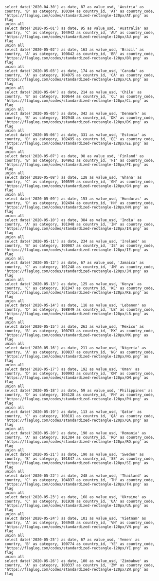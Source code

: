 <script>
import Table from '$lib/viz/Table.svelte'
import Column from '$lib/viz/Column.svelte'
</script>

```tableq
select date('2020-04-30') as date, 87 as value_usd, 'Austria' as country, 'B' as category, 100384 as country_id, 'AT' as country_code, 'https://flaglog.com/codes/standardized-rectangle-120px/AT.png' as flag
union all
select date('2020-05-01') as date, 95 as value_usd, 'Australia' as country, 'C' as category, 104942 as country_id, 'AU' as country_code, 'https://flaglog.com/codes/standardized-rectangle-120px/AU.png' as flag
union all
select date('2020-05-02') as date, 163 as value_usd, 'Brazil' as country, 'A' as category, 100842 as country_id, 'BR' as country_code, 'https://flaglog.com/codes/standardized-rectangle-120px/BR.png' as flag
union all
select date('2020-05-03') as date, 174 as value_usd, 'Canada' as country, 'A' as category, 104975 as country_id, 'CA' as country_code, 'https://flaglog.com/codes/standardized-rectangle-120px/CA.png' as flag
union all
select date('2020-05-04') as date, 214 as value_usd, 'Chile' as country, 'B' as category, 100644 as country_id, 'CL' as country_code, 'https://flaglog.com/codes/standardized-rectangle-120px/CL.png' as flag
union all
select date('2020-05-05') as date, 342 as value_usd, 'Denmark' as country, 'B' as category, 102948 as country_id, 'DK' as country_code, 'https://flaglog.com/codes/standardized-rectangle-120px/DK.png' as flag
union all
select date('2020-05-06') as date, 331 as value_usd, 'Estonia' as country, 'D' as category, 102495 as country_id, 'EE' as country_code, 'https://flaglog.com/codes/standardized-rectangle-120px/EE.png' as flag
union all
select date('2020-05-07') as date, 98 as value_usd, 'Finland' as country, 'B' as category, 104962 as country_id, 'FI' as country_code, 'https://flaglog.com/codes/standardized-rectangle-120px/FI.png' as flag
union all
select date('2020-05-08') as date, 128 as value_usd, 'Ghana' as country, 'C' as category, 100599 as country_id, 'GH' as country_code, 'https://flaglog.com/codes/standardized-rectangle-120px/GH.png' as flag
union all
select date('2020-05-09') as date, 153 as value_usd, 'Honduras' as country, 'D' as category, 102494 as country_id, 'HN' as country_code, 'https://flaglog.com/codes/standardized-rectangle-120px/HN.png' as flag
union all
select date('2020-05-10') as date, 384 as value_usd, 'India' as country, 'A' as category, 101948 as country_id, 'IN' as country_code,  'https://flaglog.com/codes/standardized-rectangle-120px/IN.png' as flag
union all
select date('2020-05-11') as date, 234 as value_usd, 'Ireland' as country, 'B' as category, 100987 as country_id, 'IE' as country_code, 'https://flaglog.com/codes/standardized-rectangle-120px/IE.png' as flag
union all
select date('2020-05-12') as date, 67 as value_usd, 'Jamaica' as country, 'C' as category, 101248 as country_id, 'JM' as country_code, 'https://flaglog.com/codes/standardized-rectangle-120px/JM.png' as flag
union all
select date('2020-05-13') as date, 125 as value_usd, 'Kenya' as country, 'C' as category, 101947 as country_id, 'KE' as country_code, 'https://flaglog.com/codes/standardized-rectangle-120px/KE.png' as flag
union all
select date('2020-05-14') as date, 118 as value_usd, 'Lebanon' as country, 'D' as category, 108849 as country_id, 'LB' as country_code, 'https://flaglog.com/codes/standardized-rectangle-120px/LB.png' as flag
union all
select date('2020-05-15') as date, 263 as value_usd, 'Mexico' as country, 'B' as category, 100763 as country_id, 'MX' as country_code, 'https://flaglog.com/codes/standardized-rectangle-120px/MX.png' as flag
union all
select date('2020-05-16') as date, 211 as value_usd, 'Nigeria' as country, 'A' as category, 100837 as country_id, 'NG' as country_code, 'https://flaglog.com/codes/standardized-rectangle-120px/NG.png' as flag
union all
select date('2020-05-17') as date, 192 as value_usd, 'Oman' as country, 'D' as category, 100993 as country_id, 'OM' as country_code, 'https://flaglog.com/codes/standardized-rectangle-120px/OM.png' as flag
union all
select date('2020-05-18') as date, 59 as value_usd, 'Philippines' as country, 'D' as category, 104128 as country_id, 'PH' as country_code, 'https://flaglog.com/codes/standardized-rectangle-120px/PH.png' as flag
union all
select date('2020-05-19') as date, 113 as value_usd, 'Qatar' as country, 'C' as category, 100181 as country_id, 'QA' as country_code, 'https://flaglog.com/codes/standardized-rectangle-120px/QA.png' as flag
union all
select date('2020-05-20') as date, 190 as value_usd, 'Romania' as country, 'A' as category, 101384 as country_id, 'RO' as country_code, 'https://flaglog.com/codes/standardized-rectangle-120px/RO.png' as flag
union all
select date('2020-05-21') as date, 190 as value_usd, 'Sweden' as country, 'B' as category, 101847 as country_id, 'SE' as country_code, 'https://flaglog.com/codes/standardized-rectangle-120px/SE.png' as flag
union all
select date('2020-05-22') as date, 248 as value_usd, 'Thailand' as country, 'C' as category, 104837 as country_id, 'TH' as country_code, 'https://flaglog.com/codes/standardized-rectangle-120px/TH.png' as flag
union all
select date('2020-05-23') as date, 168 as value_usd, 'Ukraine' as country, 'C' as category, 101938 as country_id, 'UA' as country_code, 'https://flaglog.com/codes/standardized-rectangle-120px/UA.png' as flag
union all
select date('2020-05-24') as date, 101 as value_usd, 'Vietnam' as country, 'A' as category, 104948 as country_id, 'VN' as country_code, 'https://flaglog.com/codes/standardized-rectangle-120px/VN.png' as flag
union all
select date('2020-05-25') as date, 67 as value_usd, 'Yemen' as country, 'B' as category, 100774 as country_id, 'YE' as country_code, 'https://flaglog.com/codes/standardized-rectangle-120px/YE.png' as flag
union all
select date('2020-05-26') as date, 100 as value_usd, 'Zimbabwe' as country, 'A' as category, 100337 as country_id, 'ZW' as country_code, 'https://flaglog.com/codes/standardized-rectangle-120px/ZW.png' as flag
```




<!-- <DataTable data={tableq}/> -->


<Table 
    data={tableq}
    rowNumbers=true 
    fontSize=medium
    search
    formatColumnTitles=true
>
   <Column name=country/>
   <Column name=country img=flag height=50px/>
   <Column name=country link=flag/>
   <Column name=category/>
   <Column name=country_id/>
    <Column name=date/>
</Table>
















<!-- 
```smalltable
select 'Canada' as country, 'James' as name, 100 as value_eur
union all
select 'United States' as country, 'Robert' as name, 14 as value_eur
union all
select 'Ireland' as country, 'Carl' as name, 41483 as value_eur
union all
select 'United Kingdom' as country, 'Bob' as name, 4321 as value_eur
``` 

<Table data={smalltable} sortable=true search=true downloadable=true rowNumbers=true>
    <Column name=country/>
    <Column name=name/>
    <Column name=value_eur/>
</Table> -->


<!-- Looking at the metrics available in the database, we can see that there are details associated with each record. The table below displays the information available:
<Table 
    data={tableq} 
    rowShading=true
    fontSize=small
    borders=true
    borderColor=lightgrey
    borderThickness=1px
    borderStyle=none
    search=true
    sortable=true
    downloadable=true
    fontStyle=sans-serif
    headerColor=white
    headerFontColor=black
    fontColor=black
    rows=7
    paginated=true
    rowNumbers=false
>
    <Column name=country/>
    <Column name=date/>
    <Column name=value/>
    <Column name=num3/>
</Table> -->